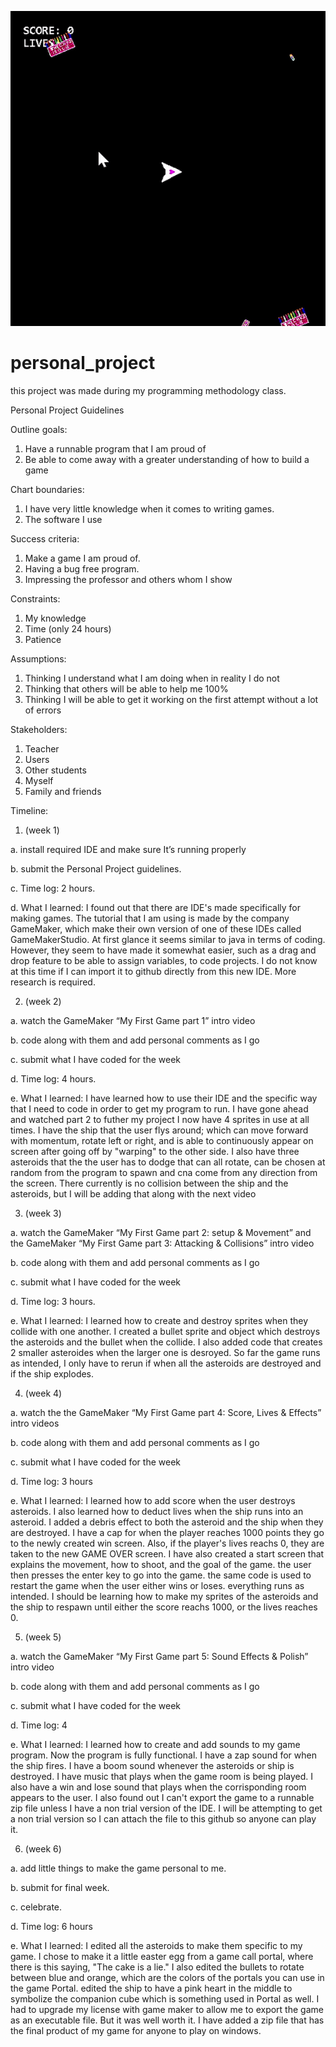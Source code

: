 ![](game_gif.gif)
# personal_project
this project was made during my programming methodology class.


Personal Project Guidelines

Outline goals:
1.	Have a runnable program that I am proud of
2.	Be able to come away with a greater understanding of how to build a game

Chart boundaries:
1.	I have very little knowledge when it comes to writing games.
2.	The software I use 

Success criteria:
1.	Make a game I am proud of.
2.	Having a bug free program.
3.	Impressing the professor and others whom I show 

Constraints:
1.	My knowledge 
2.	Time (only 24 hours)
3.	Patience

Assumptions:
1.	Thinking I understand what I am doing when in reality I do not
2.	Thinking that others will be able to help me 100%
3.	Thinking I will be able to get it working on the first attempt without a lot of errors

Stakeholders:
1.	Teacher
2.	Users
3.	Other students 
4.	Myself
5.	Family and friends


Timeline:
1.	(week 1) 

a.	install required IDE and make sure It’s running properly

b.	submit the Personal Project guidelines. 

c.	Time log: 2 hours. 

d.	What I learned: I found out that there are IDE's made specifically for making games. The tutorial that I am using is made by the company GameMaker, which make their own version of one of these IDEs called GameMakerStudio. At first glance it seems similar to java in terms of coding. However, they seem to have made it somewhat easier, such as a drag and drop feature to be able to assign variables, to code projects. I do not know at this time if I can import it to github directly from this new IDE. More research is required. 

2.	(week 2) 

a.	 watch the GameMaker “My First Game part 1” intro video

b.	code along with them and add personal comments as I go 

c.	submit what I have coded for the week

d.	Time log: 4 hours. 

e. What I learned: 
I have learned how to use their IDE and the specific way that I need to code in order to get my program to run. I have gone ahead and watched part 2 to futher my project I now have 4 sprites in use at all times. I have the ship that the user flys around; which can move forward with momentum, rotate left or right, and is able to continuously appear on screen after going off by "warping" to the other side. I also have three asteroids that the the user has to dodge that can all rotate, can be chosen at random from the program to spawn and cna come from any direction from the screen. There currently is no collision between the ship and the asteroids, but I will be adding that along with the next video 

3.	(week 3)

a.	watch the GameMaker “My First Game part 2: setup & Movement” and the
    GameMaker “My First Game part 3: Attacking & Collisions” intro video

b.	code along with them and add personal comments as I go 

c.	submit what I have coded for the week

d.	Time log: 3 hours.

e. What I learned: I learned how to create and destroy sprites when they collide with one another. I created a bullet sprite and object which destroys the asteroids and the bullet when the collide. I also added code that creates 2 smaller asteroides when the larger one is desroyed. So far the game runs as intended, I only have to rerun if when all the asteroids are destroyed and if the ship explodes.


4.	(week 4)

a.	watch the the GameMaker “My First Game part 4: Score, Lives & Effects” intro videos

b.	code along with them and add personal comments as I go 

c.	submit what I have coded for the week

d.	Time log: 3 hours

e. What I learned: I learned how to add score when the user destroys asteroids. I also learned how to deduct lives when the ship runs into an asteroid. I added a debris effect to both the asteroid and the ship when they are destroyed. I have a cap for when the player reaches 1000 points they go to the newly created win screen. Also, if the player's lives reachs 0, they are taken to the new GAME OVER screen. I have also created a start screen that explains the movement, how to shoot, and the goal of the game. the user then presses the enter key to go into the game. the same code is used to restart the game when the user either wins or loses. everything runs as intended. I should be learning how to make my sprites of the asteroids and the ship to respawn until either the score reachs 1000, or the lives reaches 0.


5.	(week 5)

a.	watch the GameMaker “My First Game part 5: Sound Effects & Polish” intro video

b.	code along with them and add personal comments as I go 

c.	submit what I have coded for the week

d.	Time log: 4

e. What I learned: I learned how to create and add sounds to my game program. Now the program is fully functional. I have a zap sound for when the ship fires. I have a boom sound whenever the asteroids or ship is destroyed. I have music that plays when the game room is being played. I also have a win and lose sound that plays when the corrisponding room appears to the user. I also found out I can't export the game to a runnable zip file unless I have a non trial version of the IDE. I will be attempting to get a non trial version so I can attach the file to this github so anyone can play it. 


6.	(week 6)

a.	add little things to make the game personal to me.

b. submit for final week.

c.	celebrate.

d.	Time log: 6 hours

e. What I learned: I edited all the asteroids to make them specific to my game. I chose to make it a little easter egg from a game call portal, where there is this saying, "The cake is a lie." I also edited the bullets to rotate between blue and orange, which are the colors of the portals you can use in the game Portal. edited the ship to have a pink heart in the middle to symbolize the companion cube which is something used in Portal as well. I had to upgrade my license with game maker to allow me to export the game as an executable file. But it was well worth it. I have added a zip file that has the final product of my game for anyone to play on windows.
